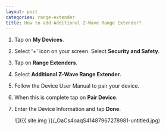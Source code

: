```yaml
---
layout: post
categories: range-extender
title: How to add Additional Z-Wave Range Extender?
---
```


1. Tap on **My Devices**.

2. Select '+' icon on your screen. Select **Security and Safety**.

3. Tap on **Range Extenders**.

4. Select **Additional Z-Wave Range Extender.**

5. Follow the Device User Manual to pair your device.

6. When this is complete tap on **Pair Device**.

7. Enter the Device Information and tap **Done**.

    ![]({{ site.img }}/_OaCs4oaqS41487967278981-untitled.jpg)